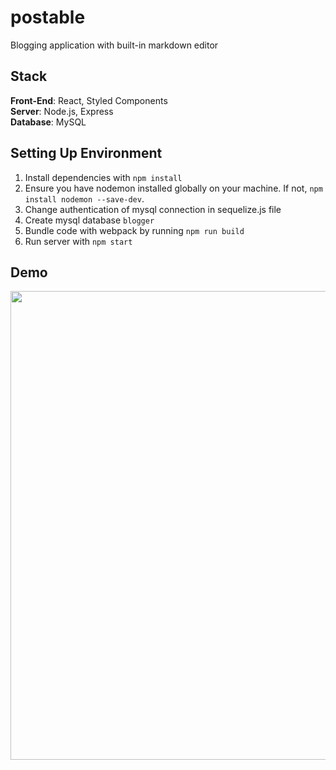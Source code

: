 # postable
Blogging application with built-in markdown editor

## Stack
**Front-End**: React, Styled Components<br />
**Server**: Node.js, Express<br />
**Database**: MySQL<br />

## Setting Up Environment
1. Install dependencies with `npm install`
2. Ensure you have nodemon installed globally on your machine. If not, `npm install nodemon --save-dev`.
3. Change authentication of mysql connection in sequelize.js file
4. Create mysql database `blogger`
5. Bundle code with webpack by running `npm run build`
6. Run server with `npm start`

## Demo
<p align="center">
  <img src="demo.gif?raw=true" width="750px">
</p>
